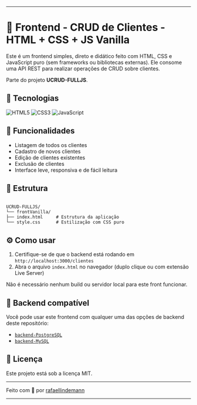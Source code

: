 
---

# 🧾 Frontend - CRUD de Clientes - HTML + CSS + JS Vanilla

Este é um frontend simples, direto e didático feito com HTML, CSS e JavaScript puro (sem frameworks ou bibliotecas externas). Ele consome uma API REST para realizar operações de CRUD sobre clientes.

Parte do projeto **UCRUD-FULLJS**.

## 🚀 Tecnologias

![HTML5](https://img.shields.io/badge/HTML5-e34f26?style=for-the-badge&logo=html5&logoColor=white)
![CSS3](https://img.shields.io/badge/CSS3-264de4?style=for-the-badge&logo=css3&logoColor=white)
![JavaScript](https://img.shields.io/badge/JavaScript-f7df1e?style=for-the-badge&logo=javascript&logoColor=black)

## 🎯 Funcionalidades

- Listagem de todos os clientes
- Cadastro de novos clientes
- Edição de clientes existentes
- Exclusão de clientes
- Interface leve, responsiva e de fácil leitura

## 📁 Estrutura

```

UCRUD-FULLJS/
└── frontVanilla/
├── index.html     # Estrutura da aplicação
└── style.css      # Estilização com CSS puro

```

## ⚙️ Como usar

1. Certifique-se de que o backend está rodando em `http://localhost:3000/clientes`
2. Abra o arquivo `index.html` no navegador (duplo clique ou com extensão Live Server)

Não é necessário nenhum build ou servidor local para este front funcionar.

## 🔗 Backend compatível

Você pode usar este frontend com qualquer uma das opções de backend deste repositório:

- [`backend-PostgreSQL`](../backend-PostgreSQL)
- [`backend-MySQL`](../backend-MySQL)

## 📄 Licença

Este projeto está sob a licença MIT.

---

Feito com 💙 por [rafaellindemann](https://github.com/rafaellindemann)


---
